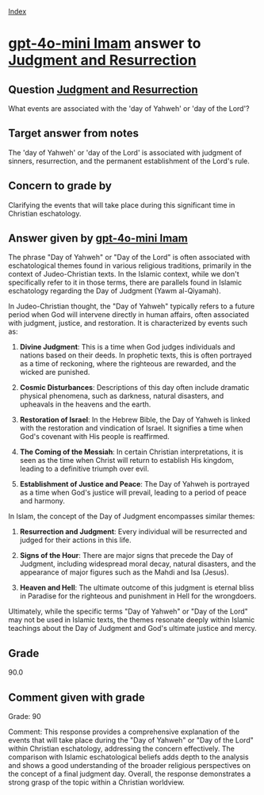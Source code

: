 
[Index](../../index.md)
# [gpt-4o-mini Imam](../../answering_models/gpt-4o-mini_Imam.md) answer to [Judgment and Resurrection](../../questions/Judgment_and_Resurrection.md)

## Question [Judgment and Resurrection](../../questions/Judgment_and_Resurrection.md)
What events are associated with the 'day of Yahweh' or 'day of the Lord'?

## Target answer from notes
The 'day of Yahweh' or 'day of the Lord' is associated with judgment of sinners, resurrection, and the permanent establishment of the Lord's rule.

## Concern to grade by
Clarifying the events that will take place during this significant time in Christian eschatology.

## Answer given by [gpt-4o-mini Imam](../../answering_models/gpt-4o-mini_Imam.md)
The phrase "Day of Yahweh" or "Day of the Lord" is often associated with eschatological themes found in various religious traditions, primarily in the context of Judeo-Christian texts. In the Islamic context, while we don't specifically refer to it in those terms, there are parallels found in Islamic eschatology regarding the Day of Judgment (Yawm al-Qiyamah).

In Judeo-Christian thought, the "Day of Yahweh" typically refers to a future period when God will intervene directly in human affairs, often associated with judgment, justice, and restoration. It is characterized by events such as:

1. **Divine Judgment**: This is a time when God judges individuals and nations based on their deeds. In prophetic texts, this is often portrayed as a time of reckoning, where the righteous are rewarded, and the wicked are punished.

2. **Cosmic Disturbances**: Descriptions of this day often include dramatic physical phenomena, such as darkness, natural disasters, and upheavals in the heavens and the earth.

3. **Restoration of Israel**: In the Hebrew Bible, the Day of Yahweh is linked with the restoration and vindication of Israel. It signifies a time when God's covenant with His people is reaffirmed.

4. **The Coming of the Messiah**: In certain Christian interpretations, it is seen as the time when Christ will return to establish His kingdom, leading to a definitive triumph over evil.

5. **Establishment of Justice and Peace**: The Day of Yahweh is portrayed as a time when God's justice will prevail, leading to a period of peace and harmony.

In Islam, the concept of the Day of Judgment encompasses similar themes:

1. **Resurrection and Judgment**: Every individual will be resurrected and judged for their actions in this life.

2. **Signs of the Hour**: There are major signs that precede the Day of Judgment, including widespread moral decay, natural disasters, and the appearance of major figures such as the Mahdi and Isa (Jesus).

3. **Heaven and Hell**: The ultimate outcome of this judgment is eternal bliss in Paradise for the righteous and punishment in Hell for the wrongdoers.

Ultimately, while the specific terms "Day of Yahweh" or "Day of the Lord" may not be used in Islamic texts, the themes resonate deeply within Islamic teachings about the Day of Judgment and God's ultimate justice and mercy.

## Grade
90.0

## Comment given with grade
Grade: 90

Comment: This response provides a comprehensive explanation of the events that will take place during the "Day of Yahweh" or "Day of the Lord" within Christian eschatology, addressing the concern effectively. The comparison with Islamic eschatological beliefs adds depth to the analysis and shows a good understanding of the broader religious perspectives on the concept of a final judgment day. Overall, the response demonstrates a strong grasp of the topic within a Christian worldview.
